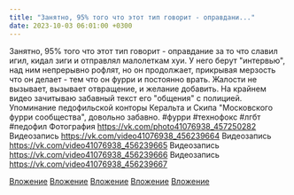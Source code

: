 ```yaml
---
title: "Занятно, 95% того что этот тип говорит - оправдани..."
date: 2023-10-03 06:01:00 +0300
---
```


Занятно, 95% того что этот тип говорит - оправдание за то что славил игил, кидал зиги и отправлял малолеткам хуи.
У него берут "интервью", над ним непрерывно рофлят, но он продолжает, прикрывая мерзость что он делает - тем что он фурри и постоянно врать. Жалости не вызывает, вызывает отвращение, и желание добавить.
На крайнем видео зачитываю забавный текст его "общения" с полицией. Упоминание педофильской конторы Керальта и Скипа "Московского фурри сообщества", довольно забавно.
#фурри #технофокс #лгбт #педофил
Фотография
https://vk.com/photo41076938_457250282
Видеозапись
https://vk.com/video41076938_456239664
Видеозапись
https://vk.com/video41076938_456239665
Видеозапись
https://vk.com/video41076938_456239666
Видеозапись
https://vk.com/video41076938_456239667

[Вложение](https://vk.com/photo41076938_457250282)
[Вложение](https://vk.com/video41076938_456239664)
[Вложение](https://vk.com/video41076938_456239665)
[Вложение](https://vk.com/video41076938_456239666)
[Вложение](https://vk.com/video41076938_456239667)
